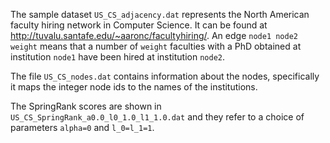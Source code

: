 The sample dataset `US_CS_adjacency.dat` represents the North American faculty hiring network in Computer Science. It can be found at http://tuvalu.santafe.edu/~aaronc/facultyhiring/. 
An edge `node1 node2 weight` means that a number of `weight` faculties with a PhD obtained at institution `node1` have been hired at institution `node2`.    

The file `US_CS_nodes.dat` contains information about the nodes, specifically it maps the integer node ids to the names of the institutions.

The SpringRank scores are shown in `US_CS_SpringRank_a0.0_l0_1.0_l1_1.0.dat` and they refer to a choice of parameters `alpha=0` and `l_0=l_1=1`. 
